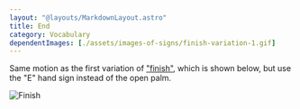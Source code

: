 ```yaml
---
layout: "@layouts/MarkdownLayout.astro"
title: End
category: Vocabulary
dependentImages: [./assets/images-of-signs/finish-variation-1.gif]
---
```


Same motion as the first variation of ["finish"](./finish#variation-1),
which is shown below,
but use the "E" hand sign instead of the open palm.

![Finish](@signs/finish-variation-1.gif)
